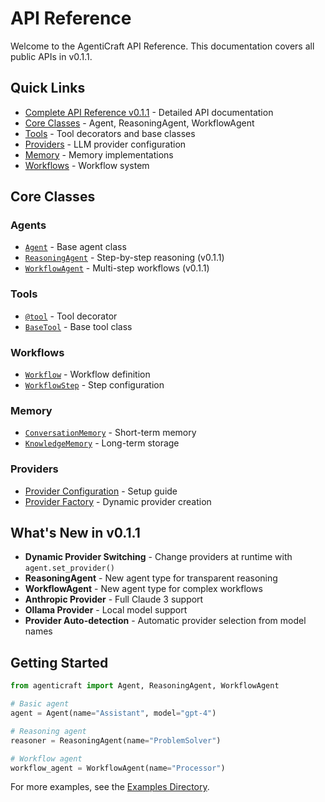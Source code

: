 # API Reference

Welcome to the AgentiCraft API Reference. This documentation covers all public APIs in v0.1.1.

## Quick Links

- [Complete API Reference v0.1.1](api-v0.1.1.md) - Detailed API documentation
- [Core Classes](#core-classes) - Agent, ReasoningAgent, WorkflowAgent
- [Tools](#tools) - Tool decorators and base classes
- [Providers](#providers) - LLM provider configuration
- [Memory](#memory) - Memory implementations
- [Workflows](#workflows) - Workflow system

## Core Classes

### Agents
- [`Agent`](api-v0.1.1.md#agent) - Base agent class
- [`ReasoningAgent`](api-v0.1.1.md#reasoningagent-new-in-v011) - Step-by-step reasoning (v0.1.1)
- [`WorkflowAgent`](api-v0.1.1.md#workflowagent-new-in-v011) - Multi-step workflows (v0.1.1)

### Tools
- [`@tool`](api-v0.1.1.md#tool-decorator) - Tool decorator
- [`BaseTool`](api-v0.1.1.md#basetool) - Base tool class

### Workflows
- [`Workflow`](api-v0.1.1.md#workflow) - Workflow definition
- [`WorkflowStep`](api-v0.1.1.md#workflowstep-v011) - Step configuration

### Memory
- [`ConversationMemory`](api-v0.1.1.md#conversationmemory) - Short-term memory
- [`KnowledgeMemory`](api-v0.1.1.md#knowledgememory) - Long-term storage

### Providers
- [Provider Configuration](api-v0.1.1.md#provider-configuration) - Setup guide
- [Provider Factory](api-v0.1.1.md#provider-factory-v011) - Dynamic provider creation

## What's New in v0.1.1

- **Dynamic Provider Switching** - Change providers at runtime with `agent.set_provider()`
- **ReasoningAgent** - New agent type for transparent reasoning
- **WorkflowAgent** - New agent type for complex workflows
- **Anthropic Provider** - Full Claude 3 support
- **Ollama Provider** - Local model support
- **Provider Auto-detection** - Automatic provider selection from model names

## Getting Started

```python
from agenticraft import Agent, ReasoningAgent, WorkflowAgent

# Basic agent
agent = Agent(name="Assistant", model="gpt-4")

# Reasoning agent
reasoner = ReasoningAgent(name="ProblemSolver")

# Workflow agent
workflow_agent = WorkflowAgent(name="Processor")
```

For more examples, see the [Examples Directory](../../examples/).
